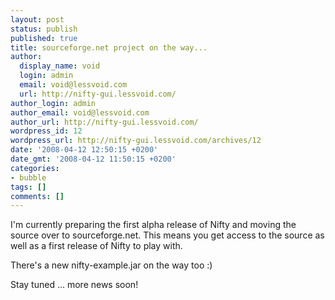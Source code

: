 ```yaml
---
layout: post
status: publish
published: true
title: sourceforge.net project on the way...
author:
  display_name: void
  login: admin
  email: void@lessvoid.com
  url: http://nifty-gui.lessvoid.com/
author_login: admin
author_email: void@lessvoid.com
author_url: http://nifty-gui.lessvoid.com/
wordpress_id: 12
wordpress_url: http://nifty-gui.lessvoid.com/archives/12
date: '2008-04-12 12:50:15 +0200'
date_gmt: '2008-04-12 11:50:15 +0200'
categories:
- bubble
tags: []
comments: []
---
```

<p>I'm currently preparing the first alpha release of Nifty and moving the source over to sourceforge.net. This means you get access to the source as well as a first release of Nifty to play with.</p>
<p>There's a new nifty-example.jar on the way too :)</p>
<p>Stay tuned ... more news soon!</p>
